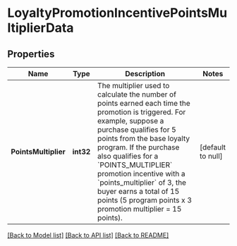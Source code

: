 # LoyaltyPromotionIncentivePointsMultiplierData

## Properties

 Name                 | Type      | Description                                                                                                                                                                                                                                                                                                                                                                                                                   | Notes             
----------------------|-----------|-------------------------------------------------------------------------------------------------------------------------------------------------------------------------------------------------------------------------------------------------------------------------------------------------------------------------------------------------------------------------------------------------------------------------------|-------------------
 **PointsMultiplier** | **int32** | The multiplier used to calculate the number of points earned each time the promotion is triggered. For example, suppose a purchase qualifies for 5 points from the base loyalty program. If the purchase also qualifies for a &#x60;POINTS_MULTIPLIER&#x60; promotion incentive with a &#x60;points_multiplier&#x60; of 3, the buyer earns a total of 15 points (5 program points x 3 promotion multiplier &#x3D; 15 points). | [default to null] 

[[Back to Model list]](../README.md#documentation-for-models) [[Back to API list]](../README.md#documentation-for-api-endpoints) [[Back to README]](../README.md)

